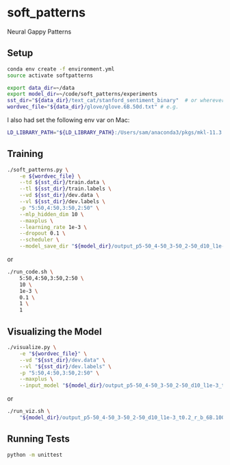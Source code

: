 # soft_patterns
Neural Gappy Patterns


## Setup

```bash
conda env create -f environment.yml
source activate softpatterns

export data_dir=~/data
export model_dir=~/code/soft_patterns/experiments
sst_dir="${data_dir}/text_cat/stanford_sentiment_binary"  # or wherever you download the dataset
wordvec_file="${data_dir}/glove/glove.6B.50d.txt" # e.g.
```

I also had set the following env var on Mac:

```bash
LD_LIBRARY_PATH="${LD_LIBRARY_PATH}:/Users/sam/anaconda3/pkgs/mkl-11.3.3-0/lib"
```


## Training

```bash
./soft_patterns.py \
    -e ${wordvec_file} \
    --td ${sst_dir}/train.data \
    --tl ${sst_dir}/train.labels \
    --vd ${sst_dir}/dev.data \
    --vl ${sst_dir}/dev.labels \
    -p "5:50,4:50,3:50,2:50" \
    --mlp_hidden_dim 10 \
    --maxplus \
    --learning_rate 1e-3 \
    --dropout 0.1 \
    --scheduler \
    --model_save_dir "${model_dir}/output_p5-50_4-50_3-50_2-50_d10_l1e-3_t0.2_r_b_6B.100d_slScale0_epsScale0_3d79c4f"
```

or

```bash
./run_code.sh \
    5:50,4:50,3:50,2:50 \
    10 \
    1e-3 \
    0.1 \
    1 \
    1
```

## Visualizing the Model

```bash
./visualize.py \
    -e "${wordvec_file}" \
    --vd "${sst_dir}/dev.data" \
    --vl "${sst_dir}/dev.labels" \
    -p "5:50,4:50,3:50,2:50" \
    --maxplus \
    --input_model "${model_dir}/output_p5-50_4-50_3-50_2-50_d10_l1e-3_t0.2_r_b_6B.100d_slScale0_epsScale0_3d79c4f/model_69.pth"
```

or

```bash
./run_viz.sh \
    "${model_dir}/output_p5-50_4-50_3-50_2-50_d10_l1e-3_t0.2_r_b_6B.100d_slScale0_epsScale0_3d79c4f"
```


## Running Tests

```bash
python -m unittest
```
